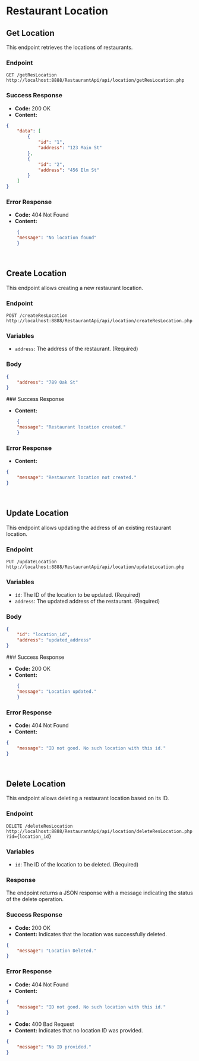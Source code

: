 # Restaurant Location

## Get Location

This endpoint retrieves the locations of restaurants.

### Endpoint

`GET /getResLocation` `http://localhost:8888/RestaurantApi/api/location/getResLocation.php`

### Success Response

- **Code:** 200 OK
- **Content:** 

```json
{
    "data": [
        {
            "id": "1",
            "address": "123 Main St"
        },
        {
            "id": "2",
            "address": "456 Elm St"
        }
    ]
}
```

### Error Response

- **Code:** 404 Not Found
- **Content:** 

```json
    {
    "message": "No location found"
    }
```

<br>

## Create Location

This endpoint allows creating a new restaurant location.

### Endpoint

`POST /createResLocation` `http://localhost:8888/RestaurantApi/api/location/createResLocation.php`

### Variables

- `address`: The address of the restaurant. (Required)

### Body

```json
{
    "address": "789 Oak St"
}
```

### Success Response

- **Content:**

```json
    {
    "message": "Restaurant location created."
    }
```

### Error Response

- **Content:**

```json
{
    "message": "Restaurant location not created."
}
```

<br>

## Update Location

This endpoint allows updating the address of an existing restaurant location.

### Endpoint

`PUT /updateLocation` `http://localhost:8888/RestaurantApi/api/location/updateLocation.php`

### Variables

- `id`: The ID of the location to be updated. (Required)
- `address`: The updated address of the restaurant. (Required)

### Body

```json
{
    "id": "location_id",
    "address": "updated_address"
}
```

### Success Response

- **Code:** 200 OK
- **Content:**

```json
    {
    "message": "Location updated."
    }
```

### Error Response

- **Code:** 404 Not Found 
- **Content:**

```json
{
    "message": "ID not good. No such location with this id."
}
```

<br>

## Delete Location

This endpoint allows deleting a restaurant location based on its ID.

### Endpoint

`DELETE /deleteResLocation` `http://localhost:8888/RestaurantApi/api/location/deleteResLocation.php?id={location_id}`

### Variables

- `id`: The ID of the location to be deleted. (Required)

### Response

The endpoint returns a JSON response with a message indicating the status of the delete operation.

### Success Response

- **Code:** 200 OK
- **Content:** Indicates that the location was successfully deleted.

```json
{
    "message": "Location Deleted."
}
```

### Error Response

- **Code:** 404 Not Found
- **Content:**

```json
{
    "message": "ID not good. No such location with this id."
}
```

- **Code:** 400 Bad Request
- **Content:** Indicates that no location ID was provided.

```json
{
    "message": "No ID provided."
}
```